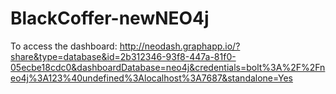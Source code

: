 # BlackCoffer-newNEO4j
To access the dashboard:
http://neodash.graphapp.io/?share&type=database&id=2b312346-93f8-447a-81f0-05ecbe18cdc0&dashboardDatabase=neo4j&credentials=bolt%3A%2F%2Fneo4j%3A123%40undefined%3Alocalhost%3A7687&standalone=Yes
